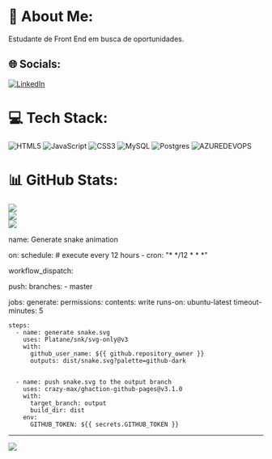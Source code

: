# 💫 About Me:
Estudante de Front End em busca de oportunidades.


## 🌐 Socials:
[![LinkedIn](https://img.shields.io/badge/LinkedIn-%230077B5.svg?logo=linkedin&logoColor=white)](https://linkedin.com/in/https://www.linkedin.com/in/emersonmartinscorrea/) 

# 💻 Tech Stack:
![HTML5](https://img.shields.io/badge/html5-%23E34F26.svg?style=plastic&logo=html5&logoColor=white) ![JavaScript](https://img.shields.io/badge/javascript-%23323330.svg?style=plastic&logo=javascript&logoColor=%23F7DF1E) ![CSS3](https://img.shields.io/badge/css3-%231572B6.svg?style=plastic&logo=css3&logoColor=white) ![MySQL](https://img.shields.io/badge/mysql-%2300000f.svg?style=plastic&logo=mysql&logoColor=white) ![Postgres](https://img.shields.io/badge/postgres-%23316192.svg?style=plastic&logo=postgresql&logoColor=white) ![AZUREDEVOPS](https://img.shields.io/badge/azuredevops-0078D7.svg?style=plastic&logo=azuredevops&logoColor=white&color=%230078D7)
# 📊 GitHub Stats:
![](https://github-readme-stats.vercel.app/api?username=Emerson-Correa&theme=midnight-purple&hide_border=false&include_all_commits=false&count_private=false)<br/>
![](https://github-readme-streak-stats.herokuapp.com/?user=Emerson-Correa&theme=midnight-purple&hide_border=false)<br/>
![](https://github-readme-stats.vercel.app/api/top-langs/?username=Emerson-Correa&theme=midnight-purple&hide_border=false&include_all_commits=false&count_private=false&layout=compact)

name: Generate snake animation

on:
  schedule: # execute every 12 hours
    - cron: "* */12 * * *"

  workflow_dispatch:

  push:
    branches:
    - master

jobs:
  generate:
    permissions:
      contents: write
    runs-on: ubuntu-latest
    timeout-minutes: 5

    steps:
      - name: generate snake.svg
        uses: Platane/snk/svg-only@v3
        with:
          github_user_name: ${{ github.repository_owner }}
          outputs: dist/snake.svg?palette=github-dark


      - name: push snake.svg to the output branch
        uses: crazy-max/ghaction-github-pages@v3.1.0
        with:
          target_branch: output
          build_dir: dist
        env:
          GITHUB_TOKEN: ${{ secrets.GITHUB_TOKEN }}

---
[![](https://visitcount.itsvg.in/api?id=Emerson-Correa&icon=5&color=8)](https://visitcount.itsvg.in)

<!-- Proudly created with GPRM ( https://gprm.itsvg.in ) -->
